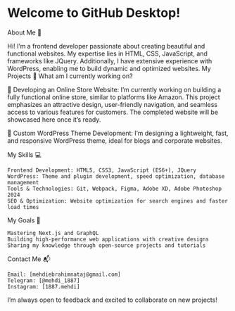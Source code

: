 # Welcome to GitHub Desktop!

About Me 👋

Hi! I’m a frontend developer passionate about creating beautiful and functional websites. My expertise lies in HTML, CSS, JavaScript, and frameworks like JQuery. Additionally, I have extensive experience with WordPress, enabling me to build dynamic and optimized websites.
My Projects 🚀
What am I currently working on?

🔧 Developing an Online Store Website:
I’m currently working on building a fully functional online store, similar to platforms like Amazon. This project emphasizes an attractive design, user-friendly navigation, and seamless access to various features for customers. The completed website will be showcased here once it’s ready.

🔧 Custom WordPress Theme Development:
I’m designing a lightweight, fast, and responsive WordPress theme, ideal for blogs and corporate websites.

My Skills 💻

    Frontend Development: HTML5, CSS3, JavaScript (ES6+), JQuery
    WordPress: Theme and plugin development, speed optimization, database management
    Tools & Technologies: Git, Webpack, Figma, Adobe XD, Adobe Photoshop 2024
    SEO & Optimization: Website optimization for search engines and faster load times

My Goals 🌟

    Mastering Next.js and GraphQL
    Building high-performance web applications with creative designs
    Sharing my knowledge through open-source projects and tutorials

Contact Me 📬

    Email: [mehdiebrahimnataj@gmail.com]
    Telegram: [@mehdi_1887]
    Instagram: [1887.mehdi]

I’m always open to feedback and excited to collaborate on new projects!

